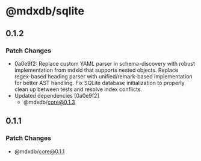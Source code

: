 # @mdxdb/sqlite

## 0.1.2

### Patch Changes

- 0a0e9f2: Replace custom YAML parser in schema-discovery with robust implementation from mdxld that supports nested objects. Replace regex-based heading parser with unified/remark-based implementation for better AST handling. Fix SQLite database initialization to properly clean up between tests and resolve index conflicts.
- Updated dependencies [0a0e9f2]
  - @mdxdb/core@0.1.3

## 0.1.1

### Patch Changes

- @mdxdb/core@0.1.1
